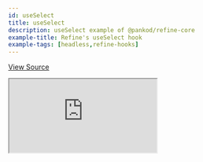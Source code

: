 ```yaml
---
id: useSelect
title: useSelect
description: useSelect example of @pankod/refine-core
example-title: Refine's useSelect hook
example-tags: [headless,refine-hooks]
---
```


[View Source](https://github.com/refinedev/refine/tree/master/examples/core-use-select)

<iframe loading="lazy" src="https://stackblitz.com/github/refinedev/refine/tree/master/examples/core-use-select?embed=1&view=preview&theme=dark&preset=node&ctl=1"
    style={{width: "100%", height:"80vh", border: "0px", borderRadius: "8px", overflow:"hidden"}}
    title="refine-custom-footer-example"
></iframe>
